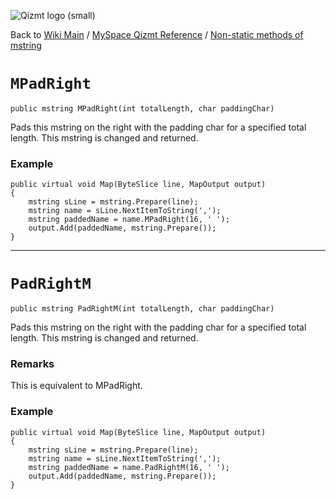 <a href='Hidden comment: Image:'></a><img src='http://qizmt.googlecode.com/svn/wiki/images/Qizmt_logo_small.png' alt='Qizmt logo (small)' />

Back to <a href='Hidden comment: Link:'></a>[Wiki Main](Main.md) / [MySpace Qizmt Reference](MySpaceQizmtReference.md) / [Non-static methods of mstring](MySpaceQizmtReferenceMStringMethods.md)



# `MPadRight` #
`public mstring MPadRight(int totalLength, char paddingChar)`

Pads this mstring on the right with the padding char for a specified total length.  This mstring is changed and returned.

### Example ###
```
public virtual void Map(ByteSlice line, MapOutput output)
{
    mstring sLine = mstring.Prepare(line);
    mstring name = sLine.NextItemToString(',');
    mstring paddedName = name.MPadRight(16, ' ');
    output.Add(paddedName, mstring.Prepare());
} 
```

---




# `PadRightM` #
`public mstring PadRightM(int totalLength, char paddingChar)`

Pads this mstring on the right with the padding char for a specified total length.  This mstring is changed and returned.
### Remarks ###
This is equivalent to MPadRight.

### Example ###
```
public virtual void Map(ByteSlice line, MapOutput output)
{
    mstring sLine = mstring.Prepare(line);
    mstring name = sLine.NextItemToString(',');
    mstring paddedName = name.PadRightM(16, ' ');
    output.Add(paddedName, mstring.Prepare());
} 
```
